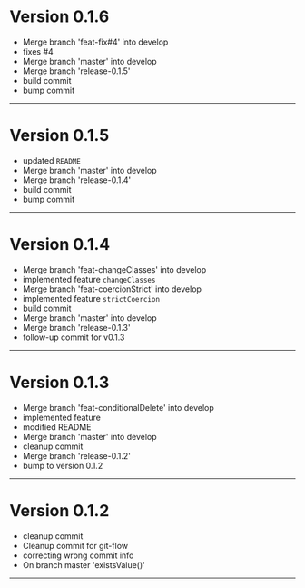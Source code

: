 # Version 0.1.6
 - Merge branch 'feat-fix#4' into develop
 - fixes #4
 - Merge branch 'master' into develop
 - Merge branch 'release-0.1.5'
 - build commit
 - bump commit

----------

# Version 0.1.5
 - updated `README`
 - Merge branch 'master' into develop
 - Merge branch 'release-0.1.4'
 - build commit
 - bump commit

----------

# Version 0.1.4
 - Merge branch 'feat-changeClasses' into develop
 - implemented feature `changeClasses`
 - Merge branch 'feat-coercionStrict' into develop
 - implemented feature `strictCoercion`
 - build commit
 - Merge branch 'master' into develop
 - Merge branch 'release-0.1.3'
 - follow-up commit for v0.1.3

----------

# Version 0.1.3
 - Merge branch 'feat-conditionalDelete' into develop
 - implemented feature
 - modified README
 - Merge branch 'master' into develop
 - cleanup commit
 - Merge branch 'release-0.1.2'
 - bump to version 0.1.2

----------

# Version 0.1.2
 - cleanup commit
 - Cleanup commit for git-flow
 - correcting wrong commit info
 - On branch master 'existsValue()'

----------


